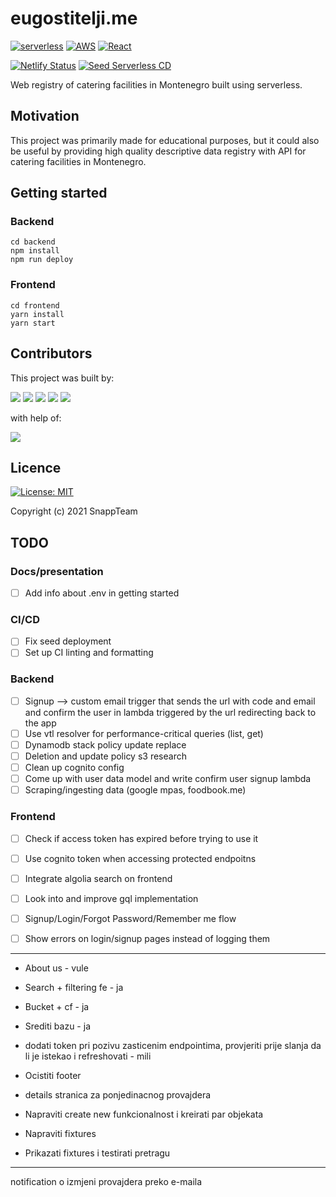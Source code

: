 # eugostitelji.me

[![serverless](http://public.serverless.com/badges/v3.svg)](http://www.serverless.com)
[![AWS](https://img.shields.io/badge/AWS-Amazon%20Web%20Services-orange)](https://aws.amazon.com/)
[![React](https://badges.aleen42.com/src/react.svg)](https://reactjs.org/)

[![Netlify Status](https://api.netlify.com/api/v1/badges/a79ae4f0-65ac-4b01-8271-dc8c37a65d4b/deploy-status)](https://app.netlify.com/sites/eugostitelji/deploys)
[![Seed Serverless CD](https://img.shields.io/badge/SEED-SLS%20CD-purple)](https://seed.run/)

Web registry of catering facilities in Montenegro built using serverless.

## Motivation

This project was primarily made for educational purposes, but it could also be
useful by providing high quality descriptive data registry with API for catering
facilities in Montenegro.

## Getting started

### Backend

```shell
cd backend
npm install
npm run deploy
```

### Frontend

```shell
cd frontend
yarn install
yarn start
```

## Contributors

This project was built by:

[![](https://github.com/stemili.png?size=40)](https://github.com/stemili)
[![](https://github.com/rad1na.png?size=40)](https://github.com/rad1na)
[![](https://github.com/PetarCetkovic.png?size=40)](https://github.com/PetarCetkovic)
[![](https://github.com/AleksaVu.png?size=40)](https://github.com/AleksaVu)
[![](https://github.com/nikolakadic.png?size=40)](https://github.com/nikolakadic)

with help of:

[![](https://github.com/AleksaC.png?size=40)](https://github.com/AleksaC)

## Licence

[![License: MIT](https://img.shields.io/badge/License-MIT-yellow.svg)](https://github.com/SnappTeamOpenUp/eugostitelji.me/blob/main/LICENSE)

Copyright (c) 2021 SnappTeam

## TODO

### Docs/presentation

- [ ] Add info about .env in getting started

### CI/CD

- [ ] Fix seed deployment
- [ ] Set up CI linting and formatting

### Backend

- [ ] Signup --> custom email trigger that sends the url with code and email and
      confirm the user in lambda triggered by the url redirecting back to the app
- [ ] Use vtl resolver for performance-critical queries (list, get)
- [ ] Dynamodb stack policy update replace
- [ ] Deletion and update policy s3 research
- [ ] Clean up cognito config
- [ ] Come up with user data model and write confirm user signup lambda
- [ ] Scraping/ingesting data (google mpas, foodbook.me)

### Frontend

- [ ] Check if access token has expired before trying to use it
- [ ] Use cognito token when accessing protected endpoitns
- [ ] Integrate algolia search on frontend

- [ ] Look into and improve gql implementation

- [ ] Signup/Login/Forgot Password/Remember me flow
- [ ] Show errors on login/signup pages instead of logging them

---

- About us - vule

- Search + filtering fe - ja
- Bucket + cf - ja
- Srediti bazu - ja
- dodati token pri pozivu zasticenim endpointima, provjeriti prije slanja da li je
  istekao i refreshovati - mili

- Ocistiti footer
- details stranica za ponjedinacnog provajdera

- Napraviti create new funkcionalnost i kreirati par objekata
- Napraviti fixtures
- Prikazati fixtures i testirati pretragu

---

notification o izmjeni provajdera preko e-maila
